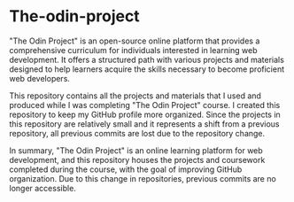 # The-odin-project
"The Odin Project" is an open-source online platform that provides a comprehensive curriculum for individuals interested in learning web development. It offers a structured path with various projects and materials designed to help learners acquire the skills necessary to become proficient web developers.

This repository contains all the projects and materials that I used and produced while I was completing "The Odin Project" course. I created this repository to keep my GitHub profile more organized. Since the projects in this repository are relatively small and it represents a shift from a previous repository, all previous commits are lost due to the repository change.

In summary, "The Odin Project" is an online learning platform for web development, and this repository houses the projects and coursework completed during the course, with the goal of improving GitHub organization. Due to this change in repositories, previous commits are no longer accessible.